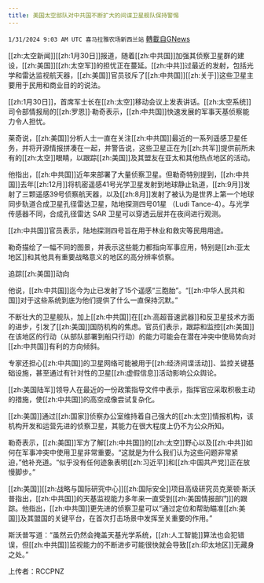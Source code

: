 ```yaml
---
title: 美国太空部队对中共国不断扩大的间谍卫星舰队保持警惕
---
```

`1/31/2024 9:03 AM UTC 喜马拉雅农场新西兰站` [轉載自GNews](https://gnews.org/articles/2269126)

[[zh:太空新闻]][[zh:1月30日]]报道，随着[[zh:中共国]]加强其侦察卫星群的建设，[[zh:美国]][[zh:太空军]]的担忧正在蔓延。[[zh:中共]]过最近的发射，包括光学和雷达监视航天器，[[zh:美国]]官员驳斥了[[zh:中共国]][[zh:关于]]这些卫星主要用于民用和商业目的的说法。 

[[zh:1月30日]]，首席军士长在[[zh:太空]]移动会议上发表讲话。[[zh:太空系统]]司令部情报局的[[zh:罗恩]]·勒奇表示，[[zh:中共国]]快速发展的军事天基侦察能力令人担忧。  

莱奇说，[[zh:美国]]分析人士一直在关注[[zh:中共国]]最近的一系列遥感卫星任务，并将开源情报拼凑在一起，并警告说，这些卫星正在为[[zh:共军]]提供前所未有的[[zh:太空]]眼睛，以跟踪[[zh:美国]]及其盟友在亚太和其他热点地区的活动。 

他指出，[[zh:中共国]]近年来部署了大量侦察卫星。但勒奇特别提到，[[zh:中共国]]去年[[zh:12月]]将机密遥感41号光学卫星发射到地球静止轨道，[[zh:9月]]发射了三颗遥感39号侦察航天器，以及[[zh:8月]]发射了被认为是世界上第一个地球同步轨道合成卫星孔径雷达卫星，陆地探测四号01星 （Ludi Tance-4）。与光学传感器不同，合成孔径雷达 SAR 卫星可以穿透云层并在夜间进行观测。  

[[zh:中共国]]官员表示，陆地探测四号旨在用于林业和救灾等民用用途。  

勒奇描绘了一幅不同的图景，并表示这些能力都指向军事应用，特别是[[zh:亚太地区]]和其他具有重要战略意义的地区的高分辨率侦察。 

追踪[[zh:美国]]动向 

他说，[[zh:中共国]]迄今为止已发射了15个遥感“三胞胎”。“[[zh:中华人民共和国]]对于这些系统到底为他们提供了什么一直保持沉默。” 

不断壮大的卫星舰队，加上[[zh:中共国]]在[[zh:高超音速武器]]和反卫星技术方面的进步，引发了[[zh:美国]]国防机构的焦虑。官员们表示，跟踪和监控[[zh:美国]]在该地区的行动（从部队部署到船只行动）的能力可能会在潜在冲突中使局势向对[[zh:中共国]]有利的方向倾斜。 

专家还担心[[zh:中共国]]的卫星网络可能被用于[[zh:经济间谍活动]]、监控关键基础设施，甚至通过有针对性的卫星[[zh:虚假信息]]活动影响公众舆论。 

[[zh:美国陆军]]领导人在最近的一份政策指导文件中表示，指挥官应采取积极主动的措施，使[[zh:中共国]]的高空成像尝试复杂化。     

[[zh:美国]]通过[[zh:国家]]侦察办公室维持着自己强大的[[zh:太空]]情报机构，该机构开发和运营先进的侦察卫星，其能力在很大程度上仍不为公众所知。  

勒奇表示，[[zh:美国]]军方了解[[zh:中共国]]的[[zh:太空]]野心以及[[zh:中共]]如何在军事冲突中使用卫星非常重要。“这就是为什么我们认为这些问题非常紧迫，”他补充道。“似乎没有任何迹象表明[[zh:习近平]]和[[zh:中国共产党]]正在放慢脚步。” 

[[zh:美国]][[zh:战略与国际研究中心]][[zh:国际安全]]项目高级研究员克莱顿·斯沃普指出，[[zh:中共国]]的天基监视能力多年来一直受到[[zh:美国情报部门]]的跟踪。他指出，[[zh:中共国]]更先进的侦察卫星可以“通过定位和帮助瞄准[[zh:美国]]及其盟国的关键平台，在首次打击场景中发挥至关重要的作用。” 

斯沃普写道：“虽然云仍然会掩盖天基光学系统，[[zh:人工智能]]算法也会犯错误，但[[zh:中共国]]监视能力的不断进步可能很快就会导致[[zh:印太地区]]无藏身之处。”

上传者：RCCPNZ
